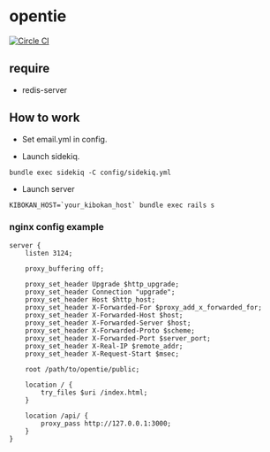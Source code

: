 # opentie
[![Circle CI](https://circleci.com/gh/opentie/opentie/tree/master.svg?style=svg)](https://circleci.com/gh/opentie/opentie/tree/master)

## require
- redis-server

## How to work

- Set email.yml in config.

- Launch sidekiq.
```
bundle exec sidekiq -C config/sidekiq.yml
```

- Launch server
```
KIBOKAN_HOST=`your_kibokan_host` bundle exec rails s
```

### nginx config example

```
server {
    listen 3124;

    proxy_buffering off;

    proxy_set_header Upgrade $http_upgrade;
    proxy_set_header Connection "upgrade";
    proxy_set_header Host $http_host;
    proxy_set_header X-Forwarded-For $proxy_add_x_forwarded_for;
    proxy_set_header X-Forwarded-Host $host;
    proxy_set_header X-Forwarded-Server $host;
    proxy_set_header X-Forwarded-Proto $scheme;
    proxy_set_header X-Forwarded-Port $server_port;
    proxy_set_header X-Real-IP $remote_addr;
    proxy_set_header X-Request-Start $msec;

    root /path/to/opentie/public;

    location / {
        try_files $uri /index.html;
    }

    location /api/ {
        proxy_pass http://127.0.0.1:3000;
    }
}
```
